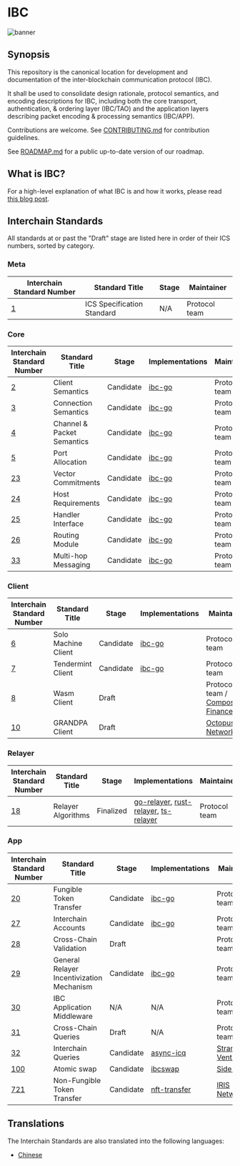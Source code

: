 # IBC

![banner](./assets/interchain-standards-image.jpg)

## Synopsis

This repository is the canonical location for development and documentation of the inter-blockchain communication protocol (IBC).

It shall be used to consolidate design rationale, protocol semantics, and encoding descriptions for IBC, including both the core transport, authentication, & ordering layer (IBC/TAO) and the application layers describing packet encoding & processing semantics (IBC/APP).

Contributions are welcome. See [CONTRIBUTING.md](meta/CONTRIBUTING.md) for contribution guidelines.

See [ROADMAP.md](meta/ROADMAP.md) for a public up-to-date version of our roadmap.

## What is IBC?

<!-- markdown-link-check-disable-next-line -->
For a high-level explanation of what IBC is and how it works, please read [this blog post](https://medium.com/the-interchain-foundation/eli5-what-is-ibc-def44d7b5b4c).

## Interchain Standards

All standards at or past the "Draft" stage are listed here in order of their ICS numbers, sorted by category.

### Meta

| Interchain Standard Number               | Standard Title             | Stage | Maintainer    |
| ---------------------------------------- | -------------------------- | ----- | ------------- |
| [1](spec/ics-001-ics-standard/README.md) | ICS Specification Standard | N/A   | Protocol team |

### Core

| Interchain Standard Number                                    | Standard Title             | Stage     | Implementations | Maintainer    |
| ------------------------------------------------------------- | -------------------------- | --------- | --------------- | ------------- |
| [2](spec/core/ics-002-client-semantics/README.md)             | Client Semantics           | Candidate | [ibc-go](https://github.com/cosmos/ibc-go) | Protocol team |
| [3](spec/core/ics-003-connection-semantics/README.md)         | Connection Semantics       | Candidate | [ibc-go](https://github.com/cosmos/ibc-go) | Protocol team |
| [4](spec/core/ics-004-channel-and-packet-semantics/README.md) | Channel & Packet Semantics | Candidate | [ibc-go](https://github.com/cosmos/ibc-go) | Protocol team |
| [5](spec/core/ics-005-port-allocation/README.md)              | Port Allocation            | Candidate | [ibc-go](https://github.com/cosmos/ibc-go) | Protocol team |
| [23](spec/core/ics-023-vector-commitments/README.md)          | Vector Commitments         | Candidate | [ibc-go](https://github.com/cosmos/ibc-go) | Protocol team |
| [24](spec/core/ics-024-host-requirements/README.md)           | Host Requirements          | Candidate | [ibc-go](https://github.com/cosmos/ibc-go) | Protocol team |
| [25](spec/core/ics-025-handler-interface/README.md)           | Handler Interface          | Candidate | [ibc-go](https://github.com/cosmos/ibc-go) | Protocol team |
| [26](spec/core/ics-026-routing-module/README.md)              | Routing Module             | Candidate | [ibc-go](https://github.com/cosmos/ibc-go) | Protocol team |
| [33](spec/core/ics-033-multi-hop/README.md)                   | Multi-hop Messaging        | Candidate | [ibc-go](https://github.com/cosmos/ibc-go) | Protocol team |

### Client

| Interchain Standard Number                                      | Standard Title             | Stage | Implementations | Maintainer    |
| --------------------------------------------------------------- | -------------------------- | ----- | --------------- | ------------- |
| [6](spec/client/ics-006-solo-machine-client/README.md)          | Solo Machine Client        | Candidate | [ibc-go](https://github.com/cosmos/ibc-go/tree/main/modules/light-clients/06-solomachine) | Protocol team |
| [7](spec/client/ics-007-tendermint-client/README.md)            | Tendermint Client          | Candidate | [ibc-go](https://github.com/cosmos/ibc-go/tree/main/modules/light-clients/07-tendermint) | Protocol team |
| [8](spec/client/ics-008-wasm-client/README.md)                  | Wasm Client                | Draft | | Protocol team / [Composable Finance](https://www.composable.finance) |
| [10](spec/client/ics-010-grandpa-client/README.md)              | GRANDPA Client             | Draft | | [Octopus Network](https://oct.network) |

### Relayer

| Interchain Standard Number                                       | Standard Title             | Stage | Implementations | Maintainer    |
| ---------------------------------------------------------------- | -------------------------- | ----- | --------------- | ------------- |
| [18](spec/relayer/ics-018-relayer-algorithms/README.md)          | Relayer Algorithms         | Finalized | [go-relayer](https://github.com/cosmos/relayer), [rust-relayer](https://github.com/informalsystems/ibc-rs), [ts-relayer](https://github.com/confio/ts-relayer) | Protocol team |

### App

| Interchain Standard Number                               | Standard Title          | Stage | Implementations | Maintainer    |
| -------------------------------------------------------- | ----------------------- | ----- | --------------- | ------------- |
| [20](spec/app/ics-020-fungible-token-transfer/README.md) | Fungible Token Transfer | Candidate | [ibc-go](https://github.com/cosmos/ibc-go/tree/main/modules/apps/transfer) | Protocol team |
| [27](spec/app/ics-027-interchain-accounts/README.md)     | Interchain Accounts     | Candidate | [ibc-go](https://github.com/cosmos/ibc-go/tree/main/modules/apps/27-interchain-accounts) | Protocol team | 
| [28](spec/app/ics-028-cross-chain-validation/README.md)  | Cross-Chain Validation  | Draft | | Protocol team |
| [29](spec/app/ics-029-fee-payment) | General Relayer Incentivization Mechanism | Candidate | [ibc-go](https://github.com/cosmos/ibc-go/tree/main/modules/apps/29-fee) | Protocol team |
| [30](spec/app/ics-030-middleware) | IBC Application Middleware | N/A | N/A | Protocol team |
| [31](spec/app/ics-031-crosschain-queries) | Cross-Chain Queries | Draft | N/A | Protocol team |
| [32](https://github.com/strangelove-ventures/async-icq) | Interchain Queries | Candidate | [async-icq](https://github.com/strangelove-ventures/async-icq) | [Strangelove Ventures](https://strange.love) |
| [100](spec/app/ics-100-atomic-swap) | Atomic swap | Candidate | [ibcswap](https://github.com/ibcswap/ibcswap) | [Side Labs](https://side.one) |
| [721](spec/app/ics-721-nft-transfer) | Non-Fungible Token Transfer | Candidate | [nft-transfer](https://github.com/bianjieai/nft-transfer) | [IRIS Network](https://www.irisnet.org) |

## Translations

The Interchain Standards are also translated into the following languages:

- [Chinese](https://github.com/octopus-network/ibc-spec-cn)
